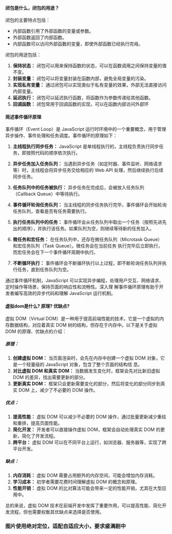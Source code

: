 #### 闭包是什么，闭包的用途？
闭包的主要特点包括：
- 内部函数引用了外部函数的变量或参数。
- 外部函数返回了内部函数。
- 内部函数可以访问外部函数的变量，即使外部函数已经执行完毋。

闭包的用途包括：
1. **保持状态：** 闭包可以用来保持函数的状态，可以在函数调用之间保持变量的值不变。
2. **封装变量：** 闭包可以将变量封装在函数内部，避免全局变量的污染。
3. **实现私有变量：** 通过闭包可以实现类似于私有变量的效果，外部无法直接访问内部变量。
4. **延迟执行：** 闭包可以延迟执行函数，将函数作为参数传递给其他函数。
5. **回调函数：** 闭包常用于回调函数的实现，可以在函数内部访问外部环
#### 简述事件循环原理
事件循环（Event Loop）是 JavaScript 运行时环境中的一个重要概念，用于管理异步操作、事件处理和任务调度。事件循环的原理如下：

1. **主线程执行同步任务：** JavaScript 是单线程执行的，主线程负责执行同步任务，即按照代码的顺序依次执行。

2. **异步任务加入任务队列：** 当遇到异步任务（如定时器、事件监听、网络请求等）时，主线程会将异步任务交给相应的 Web API  处理，然后继续执行后续同步任务。

3. **任务队列中的任务被执行：** 异步任务在完成后，会被放入任务队列（Callback Queue）中等待执行。

4. **事件循环轮询任务队列：** 当主线程的同步任务执行完毕，事件循环会开始轮询任务队列，查看是否有任务需要执行。

5. **执行任务队列中的任务：** 事件循环会从任务队列中取出一个任务（按照先进先出的顺序），并执行该任务。如果队列为空，则继续等待新的任务加入。

6. **微任务和宏任务：** 在任务队列中，还存在微任务队列（Microtask Queue）和宏任务队列（Task Queue）。微任务会在当前任务 执行完毕后立即执行，而宏任务会在下一个事件循环周期中执行。

7. **不断循环执行：** 事件循环会不断循环执行以上过程，即不断轮询任务队列并执行任务，直到任务队列为空。

通过事件循环机制，JavaScript 可以实现异步编程，处理用户交互、网络请求、定时操作等场景，保持页面的响应性和流畅性。深入理 解事件循环原理有助于开发者编写高效的异步代码和理解 JavaScript 运行机制。
#### 虚拟dom是什么? 原理? 优缺点?
虚拟 DOM（Virtual DOM）是一种用于提高前端性能的技术，它是一个虚拟的内存数据结构，对应着真实 DOM 树的结构，但存在于内存中。以下是关于虚拟 DOM 的原理、优缺点的介绍：

##### 原理：
1. **创建虚拟 DOM：** 当页面渲染时，会先在内存中创建一个虚拟 DOM 对象，它是一个轻量级的 JavaScript 对象，包含了整个页面的结构信 息。
2. **对比虚拟 DOM 和真实 DOM：** 当数据发生变化时，框架会先对比新旧虚拟 DOM 的差异，找出需要更新的部分。
3. **更新真实 DOM：** 框架只会更新需要变化的部分，然后将变化的部分同步到真实 DOM 上，减少了不必要的 DOM 操作。

##### 优点：
1. **提高性能：** 虚拟 DOM 可以减少不必要的 DOM 操作，通过批量更新减少重绘和重排，提高页面性能。
2. **简化开发：** 开发者可以直接操作虚拟 DOM，框架会自动处理真实 DOM 的更新，简化了开发流程。
3. **跨平台：** 虚拟 DOM 可以在不同平台上运行，如浏览器、服务器等，实现了跨平台开发。

##### 缺点：
1. **内存消耗：** 虚拟 DOM 需要占用额外的内存空间，可能会增加内存消耗。
2. **学习成本：** 初学者需要花费时间理解虚拟 DOM 的概念和原理。
3. **性能开销：** 虚拟 DOM 的比对算法可能会带来一定的性能开销，尤其在大型应用中。

总的来说，虚拟 DOM 技术在前端开发中发挥了重要作用，可以提高性能、简化开发流程，但也需要权衡其优缺点来选择是否使用。

### 图片使用绝对定位，适配自适应大小，要求盛满剧中

